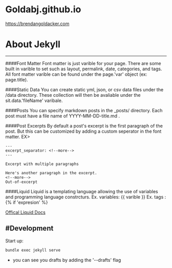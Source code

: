# Goldabj.github.io
https://brendangoldacker.com

# About Jekyll
---
####Font Matter
Font matter is just varible for your page. There are some built in varible to set such as layout, permalink, date, categories, and tags. 
All font matter varible can be found under the page.'var' object (ex: page.title). 

####Static Data
You can create static yml, json, or csv data files under the /data directory. These collection will then be avaliable under the sit.data.'fileName' varibale. 

####Posts
You can specify markdown posts in the _posts/ directory. Each post must have a file name of YYYY-MM-DD-title.md . 

####Post Excerpts
By default a post's excerpt is the first paragraph of the post. But this can be customized by adding a custom seperator in the font matter. 
EX> 
```
---
excerpt_separator: <!--more-->
---

Excerpt with multiple paragraphs

Here's another paragraph in the excerpt.
<!--more-->
Out-of-excerpt
```

####Liquid
Liquid is a templating language allowing the use of variables and programming language constrcturs. 
Ex. variables: {{ varible }}
Ex. tags : {% if 'expresion' %}


[Offical Liquid Docs](https://shopify.github.io/liquid/basics/introduction/)

#Development 
---
Start up: 
```bash
bundle exec jekyll serve
```
* you can see you drafts by adding the '--drafts' flag 

